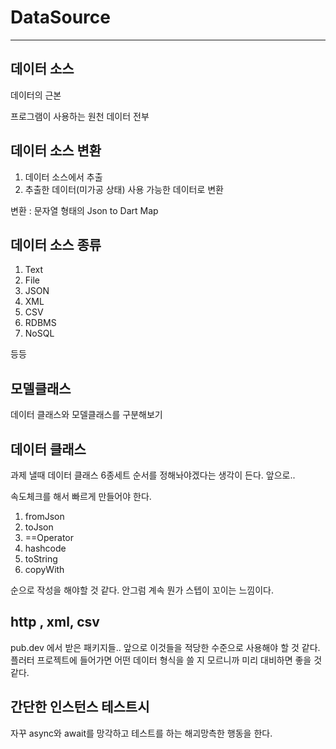 # DataSource
<hr>

## 데이터 소스

데이터의 근본

프로그램이 사용하는 원천 데이터 전부

## 데이터 소스 변환

1. 데이터 소스에서 추출
2. 추출한 데이터(미가공 상태) 사용 가능한 데이터로 변환

변환 : 문자열 형태의 Json to Dart Map

## 데이터 소스 종류

1. Text
2. File
3. JSON
4. XML
5. CSV
6. RDBMS
7. NoSQL

등등

## 모델클래스
데이터 클래스와 모델클래스를 구분해보기

## 데이터 클래스
과제 낼때 데이터 클래스 6종세트 순서를 정해놔야겠다는 생각이 든다.
앞으로..   

속도체크를 해서 빠르게 만들어야 한다.

1. fromJson   
2. toJson   
3. ==Operator   
4. hashcode   
5. toString
6. copyWith

순으로 작성을 해야할 것 같다. 안그럼 계속 뭔가 스텝이 꼬이는 느낌이다.

## http , xml, csv
pub.dev 에서 받은 패키지들.. 앞으로 이것들을 적당한 수준으로 사용해야 할 것 같다.
플러터 프로젝트에 들어가면 어떤 데이터 형식을 쓸 지 모르니까 미리 대비하면 좋을 것 같다.

## 간단한 인스턴스 테스트시
자꾸 async와 await를 망각하고 테스트를 하는 해괴망측한 행동을 한다.
